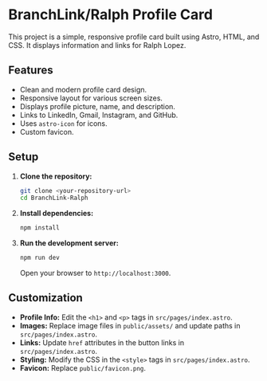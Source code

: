 # BranchLink/Ralph Profile Card

This project is a simple, responsive profile card built using Astro, HTML, and CSS. It displays information and links for Ralph Lopez.

## Features

* Clean and modern profile card design.
* Responsive layout for various screen sizes.
* Displays profile picture, name, and description.
* Links to LinkedIn, Gmail, Instagram, and GitHub.
* Uses `astro-icon` for icons.
* Custom favicon.

## Setup

1.  **Clone the repository:**
    ```bash
    git clone <your-repository-url>
    cd BranchLink-Ralph
    ```
2.  **Install dependencies:**
    ```bash
    npm install
    ```
3.  **Run the development server:**
    ```bash
    npm run dev
    ```
    Open your browser to `http://localhost:3000`.

## Customization

* **Profile Info:** Edit the `<h1>` and `<p>` tags in `src/pages/index.astro`.
* **Images:** Replace image files in `public/assets/` and update paths in `src/pages/index.astro`.
* **Links:** Update `href` attributes in the button links in `src/pages/index.astro`.
* **Styling:** Modify the CSS in the `<style>` tags in `src/pages/index.astro`.
* **Favicon:** Replace `public/favicon.png`.